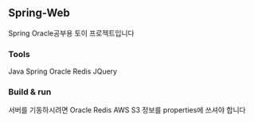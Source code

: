 

## Spring-Web
Spring Oracle공부용 토이 프로젝트입니다

### Tools
Java Spring Oracle Redis JQuery

### Build & run
서버를 기동하시려면 Oracle Redis AWS S3 정보를
properties에 쓰셔야 합니다
